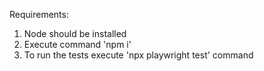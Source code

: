 Requirements:
1. Node should be installed
2. Execute command 'npm i'
3. To run the tests execute 'npx playwright test' command
